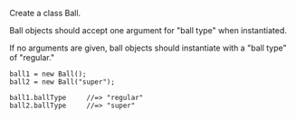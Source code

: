 Create a class Ball.

Ball objects should accept one argument for "ball type" when instantiated.

If no arguments are given, ball objects should instantiate with a "ball type" of "regular."

```
ball1 = new Ball();
ball2 = new Ball("super");

ball1.ballType     //=> "regular"
ball2.ballType     //=> "super"
```
